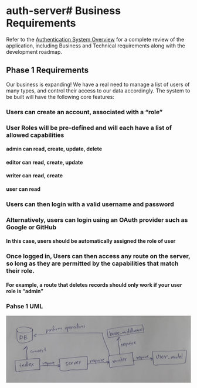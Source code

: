 # auth-server# Business Requirements
Refer to the [Authentication System Overview](https://codefellows.github.io/code-401-javascript-guide/curriculum/apps-and-libraries/auth-server/) for a complete review of the application, including Business and Technical requirements along with the development roadmap.

## Phase 1 Requirements
Our business is expanding! We have a real need to manage a list of users of many types, and control their access to our data accordingly. The system to be built will have the following core features:

### Users can create an account, associated with a “role”
### User Roles will be pre-defined and will each have a list of allowed capabilities
#### admin can read, create, update, delete
#### editor can read, create, update
#### writer can read, create
#### user can read
### Users can then login with a valid username and password
### Alternatively, users can login using an OAuth provider such as Google or GitHub
#### In this case, users should be automatically assigned the role of user
### Once logged in, Users can then access any route on the server, so long as they are permitted by the capabilities that match their role.
#### For example, a route that deletes records should only work if your user role is “admin”

### Pahse 1 UML
![phase 3 uml](assets/phase01_uml.jpg)


